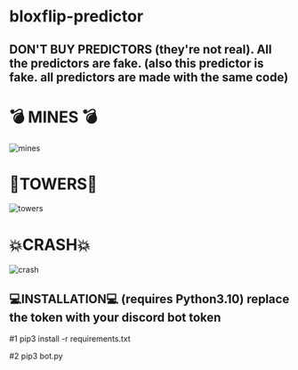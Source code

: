 # bloxflip-predictor
## DON'T BUY PREDICTORS (they're not real). All the predictors are fake. (also this predictor is fake. all predictors are made with the same code)

# 💣 MINES 💣
![mines](https://user-images.githubusercontent.com/113990533/193905438-96d057a4-cd5b-4647-bb85-cd9be2a3d3fb.png)

# 🗼TOWERS🗼
![towers](https://user-images.githubusercontent.com/113990533/193905463-1425f7c2-951c-4c79-988b-ce258e8b6955.png)

# 💥CRASH💥
![crash](https://user-images.githubusercontent.com/113990533/193905484-8b2e30c4-3b4b-413b-806f-7af09abe9128.png)

## 💻INSTALLATION💻 (requires Python3.10) replace the token with your discord bot token
#1 pip3 install -r requirements.txt

#2 pip3 bot.py
